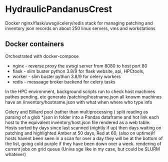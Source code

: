 # HydraulicPandanusCrest

Docker nginx/flask/uwsgi/celery/redis stack for managing patching and inventory json records on about 250 linux servers, vms and workstations

## Docker containers

Orchestrated with docker-compose

- nginx - reverse proxy the uwsgi server from 8080 to host port 80
- flask - slim buster python 3.8/9 for flask website, api, HPCtools,
- worker - slim buster python 3.8/9 for celery workers
- redis - messaage broker backend for celery tasks

In the HPC environment, background scripts run to check host machines pathes pending, etc generate /patching/hostname.json
all knowm machines have an /inventory/hostname.json with what when where who type info

Celery and Billiard pool (rather than multiprocessing ) split reading as parsing of a glob  *.json  in folder into a Pandas dataframe and hot link each host to the equivalent inventory/host.json file rendered as a web table. Hosts sorted by days since last scanned (nightly if up) then days waiting on patching and highlighted Amber at 50 days, Red at 60, (also on uptime)If hosts havent been seen in a scan for over a day they will be at the bottom of the list, going cold purple if they have been down over a week.
rendering of current jobs on grid queue (Univa sge like in my case, but could be SLURM whatever)
